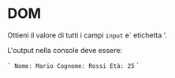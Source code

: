 # DOM

Ottieni il valore di tutti i campi `input` e` etichetta '.

L'output nella console deve essere:

`` `
Nome: Mario
Cognome: Rossi
Età: 25
`` `